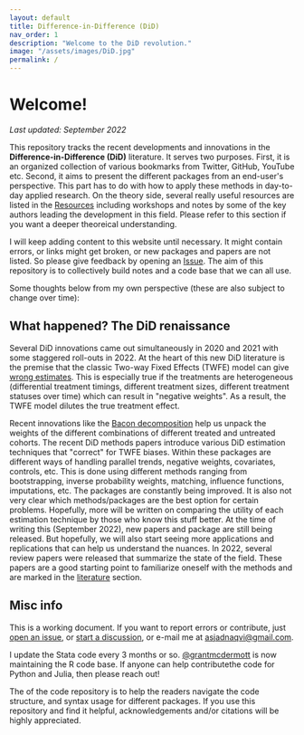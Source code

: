 ```yaml
---
layout: default
title: Difference-in-Difference (DiD)
nav_order: 1
description: "Welcome to the DiD revolution."
image: "/assets/images/DiD.jpg"
permalink: /
---
```



# Welcome!

*Last updated: September 2022*

This repository tracks the recent developments and innovations in the **Difference-in-Difference (DiD)** literature. It serves two purposes. First, it is an organized collection of various bookmarks from Twitter, GitHub, YouTube etc. Second, it aims to present the different packages from an end-user's perspective. This part has to do with how to apply these methods in day-to-day applied research. On the theory side, several really useful resources are listed in the [Resources](https://asjadnaqvi.github.io/DiD/docs/resources) including workshops and notes by some of the key authors leading the development in this field. Please refer to this section if you want a deeper theoreical understanding.

I will keep adding content to this website until necessary. It might contain errors, or links might get broken, or new packages and papers are not listed. So please give feedback by opening an [Issue](https://github.com/asjadnaqvi/DiD/issues). The aim of this repository is to collectively build notes and a code base that we can all use.

Some thoughts below from my own perspective (these are also subject to change over time):


## What happened? The DiD renaissance

Several DiD innovations came out simultaneously in 2020 and 2021 with some staggered roll-outs in 2022. At the heart of this new DiD literature is the premise that the classic Two-way Fixed Effects (TWFE) model can give [wrong estimates](https://asjadnaqvi.github.io/DiD/docs/code/06_twfe/). This is especially true if the treatments are heterogeneous (differential treatment timings, different treatment sizes, different treatment statuses over time) which can result in "negative weights". As a result, the TWFE model dilutes the true treatment effect. 

Recent innovations like the [Bacon decomposition](https://asjadnaqvi.github.io/DiD/docs/code/06_bacon/) help us unpack the weights of the different combinations of different treated and untreated cohorts. The recent DiD methods papers introduce various DiD estimation techniques that "correct" for TWFE biases. Within these packages are different ways of handling parallel trends, negative weights, covariates, controls, etc. This is done using different methods ranging from bootstrapping, inverse probability weights, matching, influence functions, imputations, etc. The packages are constantly being improved. It is also not very clear which methods/packages are the best option for certain problems. Hopefully, more will be written on comparing the utility of each estimation technique by those who know this stuff better. At the time of writing this (September 2022), new papers and package are still being released. But hopefully, we will also start seeing more applications and replications that can help us understand the nuances. In 2022, several review papers were released that summarize the state of the field. These papers are a good starting point to familiarize oneself with the methods and are marked in the [literature](https://asjadnaqvi.github.io/DiD/docs/resources#papers) section.


## Misc info

This is a working document. If you want to report errors or contribute, just [open an issue](https://github.com/AsjadNaqvi/DiD/issues), or [start a discussion](https://github.com/asjadnaqvi/DiD/discussions), or e-mail me at asjadnaqvi@gmail.com. 

I update the Stata code every 3 months or so. [@grantmcdermott](https://github.com/grantmcdermott) is now maintaining the R code base. If anyone can help contributethe code for Python and Julia, then please reach out!


The of the code repository is to help the readers navigate the code structure, and syntax usage for different packages. If you use this repository and find it helpful, acknowledgements and/or citations will be highly appreciated. 




